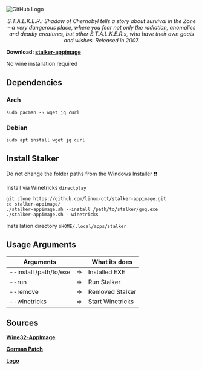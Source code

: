
![GitHub Logo](res/stalker_logo.jpg)

<p align="center"><i>S.T.A.L.K.E.R.: Shadow of Chernobyl tells a story about survival in the Zone – a very dangerous place, where you fear not only the radiation, anomalies and deadly creatures, but other S.T.A.L.K.E.R.s, who have their own goals and wishes. Released in 2007.</i>
</p>


**Download: [stalker-appimage](https://github.com/linux-ott/stalker-appimage/releases/tag/stalker-appimage)**

No wine installation required

## Dependencies

### Arch
```
sudo pacman -S wget jq curl
```

### Debian
```
sudo apt install wget jq curl
```

## Install Stalker

Do not change the folder paths from the Windows Installer ❗❗

Install via Winetricks ```directplay```

```
git clone https://github.com/linux-ott/stalker-appimage.git
cd stalker-appimage/
./stalker-appimage.sh --install /path/to/stalker/gog.exe
./stalker-appimage.sh --winetricks
```

Installation directory ```$HOME/.local/apps/stalker```

## Usage Arguments

| Arguments                              |    | What its does                                   |
|----------------------------------------|----|-------------------------------------------------|
| --install /path/to/exe                 | => | Installed EXE                                   |
| --run                                  | => | Run Stalker                                     |
| --remove                               | => | Removed Stalker                                 |
| --winetricks                           | => | Start Winetricks                                |


## Sources

**[Wine32-AppImage](https://github.com/sudo-give-me-coffee/wine32-deploy)**

**[German Patch](https://www.compiware-forum.de/downloads/file/191-s-t-a-l-k-e-r-shadow-of-chernobyl-german-patch/#versions)**

**[Logo](https://i.ytimg.com/vi/Qvtoxlzjmi0/maxresdefault.jpg)**

